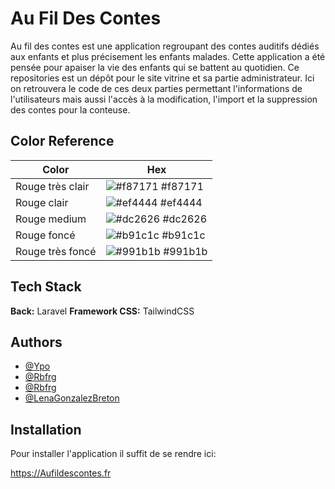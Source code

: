 
# Au Fil Des Contes

Au fil des contes est une application regroupant des contes auditifs dédiés aux enfants et plus précisement les enfants malades.
Cette application a été pensée pour apaiser la vie des enfants qui se battent au quotidien.
Ce repositories est un dépôt pour le site vitrine et sa partie administrateur. 
Ici on retrouvera le code de ces deux parties permettant l'informations de l'utilisateurs mais aussi l'accès à la modification, l'import et la suppression des contes pour la conteuse.

## Color Reference

| Color             | Hex                                                                |
| ----------------- | ------------------------------------------------------------------ |
| Rouge très clair | ![#f87171 ](https://via.placeholder.com/10/f87171?text=+) #f87171  |
| Rouge clair | ![#ef4444](https://via.placeholder.com/10/FDB60F?text=+) #ef4444 |
| Rouge medium | ![#dc2626](https://via.placeholder.com/10/dc2626?text=+) #dc2626 |
| Rouge foncé | ![#b91c1c](https://via.placeholder.com/10/b91c1c?text=+) #b91c1c |
| Rouge très foncé | ![#991b1b](https://via.placeholder.com/10/991b1b?text=+) #991b1b |


## Tech Stack

**Back:** Laravel
**Framework CSS:** TailwindCSS


## Authors
- [@Ypo](https://github.com/Ypo)
- [@Rbfrg](https://github.com/rbfrg)
- [@Rbfrg](https://github.com/rbfrg)
- [@LenaGonzalezBreton](https://github.com/LenaGonzalezBreton)


## Installation
Pour installer l'application il suffit de se rendre ici:

https://Aufildescontes.fr
